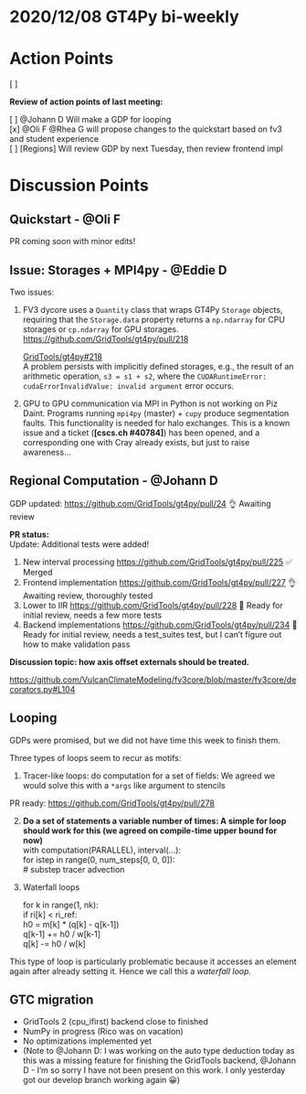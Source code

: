 # 2020/12/08 GT4Py bi-weekly  
  
# Action Points  
[ ]   
  
**Review of action points of last meeting:**  
  
[ ] @Johann D Will make a GDP for looping  
[x] @Oli F @Rhea G will propose changes to the quickstart based on fv3 and student experience  
[ ] [Regions] Will review GDP by next Tuesday, then review frontend impl  
# Discussion Points  
## Quickstart - @Oli F   
  
PR coming soon with minor edits!  
  
## Issue: Storages + MPI4py - @Eddie D   
  
Two issues:  
  
1. FV3 dycore uses a `Quantity` class that wraps GT4Py `Storage` objects, requiring that the `Storage.data` property returns a `np.ndarray` for CPU storages or `cp.ndarray` for GPU storages.  
https://github.com/GridTools/gt4py/pull/218  
  
    [GridTools/gt4py#218](https://github.com/GridTools/gt4py/pull/218)  
    A problem persists with implicitly defined storages, e.g., the result of an arithmetic operation, `s3 = s1 + s2`, where the `CUDARuntimeError: cudaErrorInvalidValue: invalid argument` error occurs.  
2. GPU to GPU communication via MPI in Python is not working on Piz Daint. Programs running `mpi4py` (master) + `cupy` produce segmentation faults. This functionality is needed for halo exchanges. This is a known issue and a ticket (**[cscs.ch #40784]**) has been opened, and a corresponding one with Cray already exists, but just to raise awareness…  
## Regional Computation - @Johann D   
  
GDP updated: https://github.com/GridTools/gt4py/pull/24 👌 Awaiting review  
  
**PR status:**  
Update: Additional tests were added!  
  
1. New interval processing https://github.com/GridTools/gt4py/pull/225 ✅ Merged  
2. Frontend implementation https://github.com/GridTools/gt4py/pull/227 👌 Awaiting review, thoroughly tested   
3. Lower to IIR https://github.com/GridTools/gt4py/pull/228 🙈 Ready for initial review, needs a few more tests  
4. Backend implementations https://github.com/GridTools/gt4py/pull/234 🙈 Ready for initial review, needs a test_suites test, but I can’t figure out how to make validation pass  
  
**Discussion topic: how axis offset externals should be treated.**  
  
  
https://github.com/VulcanClimateModeling/fv3core/blob/master/fv3core/decorators.py#L104  
  
  
  
## Looping  
  
GDPs were promised, but we did not have time this week to finish them.  
  
Three types of loops seem to recur as motifs:  
  
1. Tracer-like loops: do computation for a set of fields: We agreed we would solve this with a `*args` like argument to stencils  
  
PR ready: https://github.com/GridTools/gt4py/pull/278  
  
  
2. **Do a set of statements a variable number of times: A simple for loop should work for this (we agreed on compile-time upper bound for now)**  
    with computation(PARALLEL), interval(...):  
       for istep in range(0, num_steps[0, 0, 0]):  
           # substep tracer advection  
  
  
3. Waterfall loops  
  
  
    for k in range(1, nk):  
        if ri[k] < ri_ref:  
            h0 = m[k] * (q[k] - q[k-1])  
            q[k-1] += h0 / w[k-1]  
            q[k]   -= h0 / w[k]  
  
This type of loop is particularly problematic because it accesses an element again after already setting it. Hence we call this a *waterfall loop.*  
  
  
## GTC migration  
- GridTools 2 (cpu_ifirst) backend close to finished  
- NumPy in progress (Rico was on vacation)  
- No optimizations implemented yet  
- (Note to @Johann D: I was working on the auto type deduction today as this was a missing feature for finishing the GridTools backend, @Johann D - I’m so sorry I have not been present on this work. I only yesterday got our develop branch working again 😀)  
  
